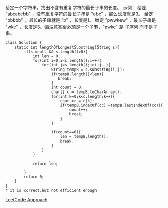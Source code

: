 给定一个字符串，找出不含有重复字符的最长子串的长度。
示例：
给定 "abcabcbb" ，没有重复字符的最长子串是 "abc" ，那么长度就是3。
给定 "bbbbb" ，最长的子串就是 "b" ，长度是1。
给定 "pwwkew" ，最长子串是 "wke" ，长度是3。请注意答案必须是一个子串，"pwke" 是 子序列  而不是子串。
```
class Solution {
    static int lengthOfLongestSubstring(String s){
        if(s!=null && s.length()>0){
            int len = 0;
            for(int i=0;i<s.length();i++){
                for(int j=s.length();j>i;j--){
                    String tempB = s.substring(i,j);
                    if(tempB.length()<len){
                       break;
                    }
                    int count = 0;
                    char[] c = tempB.toCharArray();
                    for(int k=0;k<c.length;k++){
                        char cc = c[k];
                        if(tempB.indexOf(cc)!=tempB.lastIndexOf(cc)){
                            count++;
                            break;
                        }
                    }

                    if(count==0){
                        len = tempB.length();
                        break;
                    }
                }
            }

            return len;

        }
        return 0;
    }
}
* it is correct,but not efficient enough

```
[LeetCode Approach](https://leetcode.com/problems/longest-substring-without-repeating-characters/solution/)

